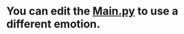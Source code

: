 # You can edit the [Main.py](https://github.com/eversemile/codingcamp/blob/main/Main.py) to use a different emotion.

